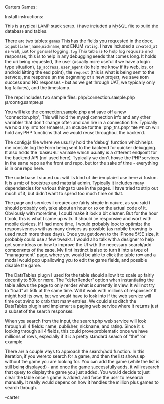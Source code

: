 Carters Games:

Install instructions:

This is a typical LAMP stack setup. 
I have included a MySQL file to build the database and tables.

There are two tables:
`games`
	This has the fields you requested in the docx. `id`,`publisher`,`name`,`nickname`, and ENUM `rating`. I have included a `created_at` as well, just for general logging.
`log`
	This table is to help log requests and responses, this is to help in any debugging needs that comes long. It holds the uri being requested, the user (usually more useful if we have a login type situation), `ip_address`, `user_agent` (to help me know if its web, ios, or android hitting the end point), the `request` (this is what is being sent to the service), the response (in the beginning of a new project, we save both success and NO responses - but as we get through UAT, we typically only log failures), and the timestamp.

The repo includes two sample files:
php/connection.sample.php
js/config.sample.js

You will take the connection.sample.php and save off a new 'connection.php';
This will hold the mysql connection info and any other variables that don't change often and can live in a connection file.
Typically we hold any info for emailers, an include for the 'php_fns.php' file which will hold any PHP functions that we would reuse throughout the backend.

The config.js file where we usually hold the 'debug' function which helps me console.log the Form being sent to the backend for quicker debugging.
It also holds the 'baseURL' variable which usually is a different endpoint for the backend API (not used here). Typically we don't house the PHP services in the same repo as the front end repo, but for the sake of time - everything is in one repo here.

The code base I started out with is kind of the template I use here at fusion. It is a mix of bootstrap and material admin. Typically it includes many dependancies for various things to use in the pages. I have tried to strip out much of it, but didn’t want to spend too much time on that. 

The page and services I created are fairly simple in nature, as you said I should probably only take about an hour or so on the actual code of it. Obviously with more time, I could make it look a bit cleaner. But for the hour I took, this is what I came up with. It should be responsive and work with mobile devices. If I had more time, I would probably look to optimize the responsiveness with as many devices as possible (as mobile browsing is used much more these days). Once you get down to the iPhone 5/SE size, it probably could use a few tweaks. I would also talk with a designer to help get some ideas on how to improve the UI with the necessary search/add components of the page. 
My first instinct is also to turn it into a type of "management" page, where you would be able to click the table row and a modal would pop up allowing you to edit the game fields, and possible disable the game. 

The DataTables plugin I used for the table should allow it to scale up fairly decently to 50k or more. The "deferRender" option when instantiating the table allows the page to only render what is currently in view. It will not try to "load" all 50k at the same time. Will it work with millions of responses? It might hold its own, but we would have to look into if the web service will time out trying to grab that many entries.  We could also ditch the DataTables plugin and implement a paging web service where it returns just a subset of the search responses.

When you search from the input, the search.php web service will look through all 4 fields: name, publisher, nickname, and rating. Since it is looking through all 4 fields, this could prove problematic once we have millions of rows, especially if it is a pretty standard search of “the” for example. 

There are a couple ways to approach the search/add function. In this iteration, if you were to search for a game, and then the list shows up without the game you are looking for. You can add the game (while the list is still being displayed) - and once the game successfully adds, it will research that query to display the game you just added.
You would decide to just clear the table once a game is added, and force the user to research manually. It really would depend on how it handles the million plus games to search through.

-carter